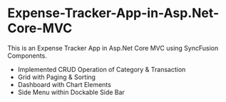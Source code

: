 # Expense-Tracker-App-in-Asp.Net-Core-MVC
This is an Expense Tracker App in Asp.Net Core MVC using SyncFusion Components.

- Implemented CRUD Operation of Category & Transaction
- Grid with Paging & Sorting
- Dashboard with Chart Elements
- Side Menu within Dockable Side Bar